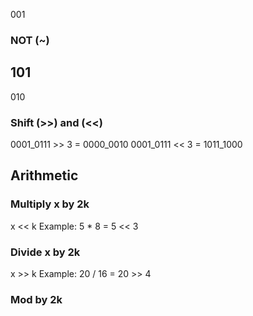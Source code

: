 


001  
### NOT (~)
101 
---  
010  
### Shift (>>) and (<<)
0001_0111 >> 3 = 0000_0010
0001_0111 << 3 = 1011_1000
## Arithmetic
### Multiply x by 2k
x << k
Example: 5 * 8 = 5 << 3
### Divide x by 2k
x >> k
Example: 20 / 16 = 20 >> 4
### Mod by 2k

